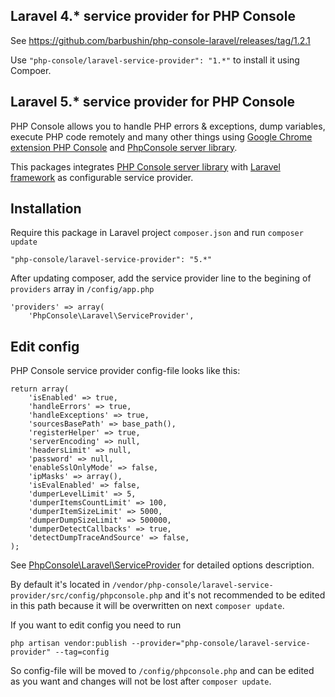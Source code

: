 ## Laravel 4.* service provider for PHP Console

See https://github.com/barbushin/php-console-laravel/releases/tag/1.2.1

Use `"php-console/laravel-service-provider": "1.*"` to install it using Compoer.

## Laravel 5.* service provider for PHP Console

PHP Console allows you to handle PHP errors & exceptions, dump variables, execute PHP code remotely and many other things using [Google Chrome extension PHP Console](https://chrome.google.com/webstore/detail/php-console/nfhmhhlpfleoednkpnnnkolmclajemef) and [PhpConsole server library](https://github.com/barbushin/php-console).

This packages integrates [PHP Console server library](https://github.com/barbushin/php-console) with [Laravel framework](http://laravel.com) as configurable service provider.

## Installation

Require this package in Laravel project `composer.json` and run `composer update`

    "php-console/laravel-service-provider": "5.*"

After updating composer, add the service provider line to the begining of `providers` array in `/config/app.php`

	'providers' => array(
		'PhpConsole\Laravel\ServiceProvider',

## Edit config

PHP Console service provider config-file looks like this:

	return array(
		'isEnabled' => true,
		'handleErrors' => true,
		'handleExceptions' => true,
		'sourcesBasePath' => base_path(),
		'registerHelper' => true,
		'serverEncoding' => null,
		'headersLimit' => null,
		'password' => null,
		'enableSslOnlyMode' => false,
		'ipMasks' => array(),
		'isEvalEnabled' => false,
		'dumperLevelLimit' => 5,
		'dumperItemsCountLimit' => 100,
		'dumperItemSizeLimit' => 5000,
		'dumperDumpSizeLimit' => 500000,
		'dumperDetectCallbacks' => true,
		'detectDumpTraceAndSource' => false,
	);

See [PhpConsole\Laravel\ServiceProvider](/src/PhpConsole/Laravel/ServiceProvider.php) for detailed options description.

By default it's located in `/vendor/php-console/laravel-service-provider/src/config/phpconsole.php` and it's not recommended to be edited in this path because it will be overwritten on next `composer update`. 

If you want to edit config you need to run

    php artisan vendor:publish --provider="php-console/laravel-service-provider" --tag=config

So config-file will be moved to `/config/phpconsole.php` and can be edited as you want and changes will not be lost after `composer update`.
